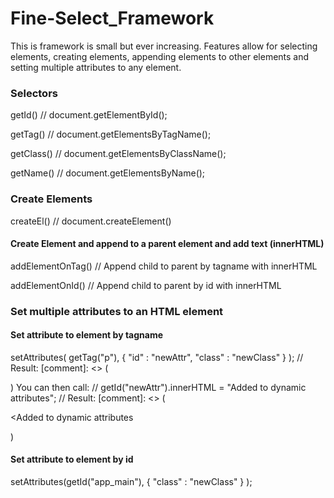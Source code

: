 # Fine-Select_Framework

This is framework is small but ever increasing. Features allow for selecting elements, 
creating elements, appending elements to other elements and setting multiple attributes to any element.

### Selectors
getId()           // document.getElementById();

getTag()          // document.getElementsByTagName();

getClass()        // document.getElementsByClassName();

getName()         // document.getElementsByName();

### Create Elements
createEl()        // document.createElement()
#### Create Element and append to a parent element and add text (innerHTML)
addElementOnTag() // Append child to parent by tagname with innerHTML

addElementOnId()  // Append child to parent by id with innerHTML

### Set multiple attributes to an HTML element 

#### Set attribute to element by tagname
setAttributes( getTag("p"), 
    { "id" : "newAttr", "class" : "newClass" }
);
// Result: [comment]: <> (<p id="newAttr" class="newClass"></p>)
You can then call:
// getId("newAttr").innerHTML = "Added to dynamic attributes";
// Result: [comment]: <> (<p id="newAttr" class="newClass"><Added to dynamic attributes</p>)

#### Set attribute to element by id 
setAttributes(getId("app_main"), 
    { "class" : "newClass" }
);

